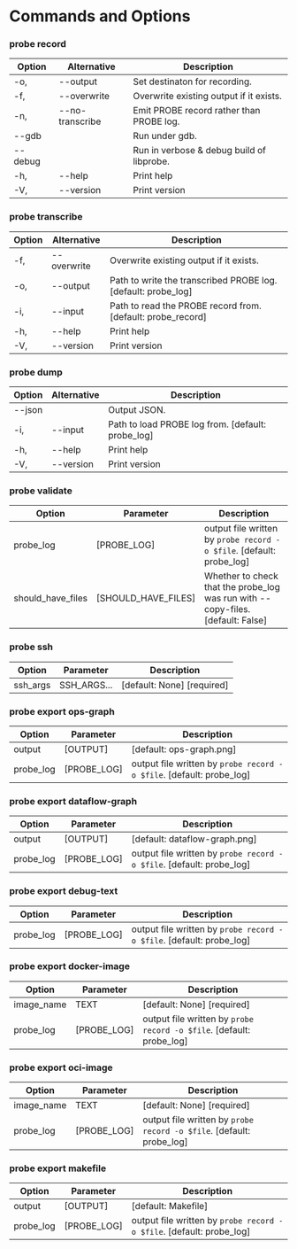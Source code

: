 # Commands and Options

### probe record

| Option | Alternative | Description |
|--------|-------------|-------------|
| -o, | --output | <PATH>  Set destinaton for recording. |
| -f, | --overwrite | Overwrite existing output if it exists. |
| -n, | --no-transcribe | Emit PROBE record rather than PROBE log. |
| --gdb |  | Run under gdb. |
| --debug |  | Run in verbose & debug build of libprobe. |
| -h, | --help | Print help |
| -V, | --version | Print version |

### probe transcribe

| Option | Alternative | Description |
|--------|-------------|-------------|
| -f, | --overwrite | Overwrite existing output if it exists. |
| -o, | --output | <PATH>  Path to write the transcribed PROBE log. [default: probe_log] |
| -i, | --input | <PATH>   Path to read the PROBE record from. [default: probe_record] |
| -h, | --help | Print help |
| -V, | --version | Print version |

### probe dump

| Option | Alternative | Description |
|--------|-------------|-------------|
| --json |  | Output JSON. |
| -i, | --input | <PATH>  Path to load PROBE log from. [default: probe_log] |
| -h, | --help | Print help |
| -V, | --version | Print version |

### probe validate

| Option | Parameter | Description |
|--------|-------------|-------------|
| probe_log | [PROBE_LOG] | output file written by `probe record -o $file`. [default: probe_log] |
| should_have_files | [SHOULD_HAVE_FILES] | Whether to check that the probe_log was run with --copy-files. [default: False] |

### probe ssh

| Option | Parameter | Description |
|--------|-------------|-------------|
| ssh_args | SSH_ARGS... | [default: None] [required] |

### probe export ops-graph

| Option | Parameter | Description |
|--------|-------------|-------------|
| output | [OUTPUT] | [default: ops-graph.png] |
| probe_log | [PROBE_LOG] | output file written by `probe record -o $file`. [default: probe_log] |

### probe export dataflow-graph

| Option | Parameter | Description |
|--------|-------------|-------------|
| output | [OUTPUT] | [default: dataflow-graph.png] |
| probe_log | [PROBE_LOG] | output file written by `probe record -o $file`. [default: probe_log] |

### probe export debug-text

| Option | Parameter | Description |
|--------|-------------|-------------|
| probe_log | [PROBE_LOG] | output file written by `probe record -o $file`. [default: probe_log] |

### probe export docker-image

| Option | Parameter | Description |
|--------|-------------|-------------|
| image_name | TEXT | [default: None] [required] |
| probe_log | [PROBE_LOG] | output file written by `probe record -o $file`. [default: probe_log] |

### probe export oci-image

| Option | Parameter | Description |
|--------|-------------|-------------|
| image_name | TEXT | [default: None] [required] |
| probe_log | [PROBE_LOG] | output file written by `probe record -o $file`. [default: probe_log] |

### probe export makefile

| Option | Parameter | Description |
|--------|-------------|-------------|
| output | [OUTPUT] | [default: Makefile] |
| probe_log | [PROBE_LOG] | output file written by `probe record -o $file`. [default: probe_log] |

